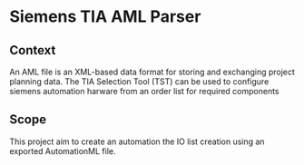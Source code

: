 # Siemens TIA AML Parser

## Context 
An AML file is an XML-based data format for storing and exchanging project planning data. 
The TIA Selection Tool (TST) can be used to configure siemens automation harware from an order list for required components 

## Scope
This project aim to create an automation the IO list creation using an exported AutomationML file.
